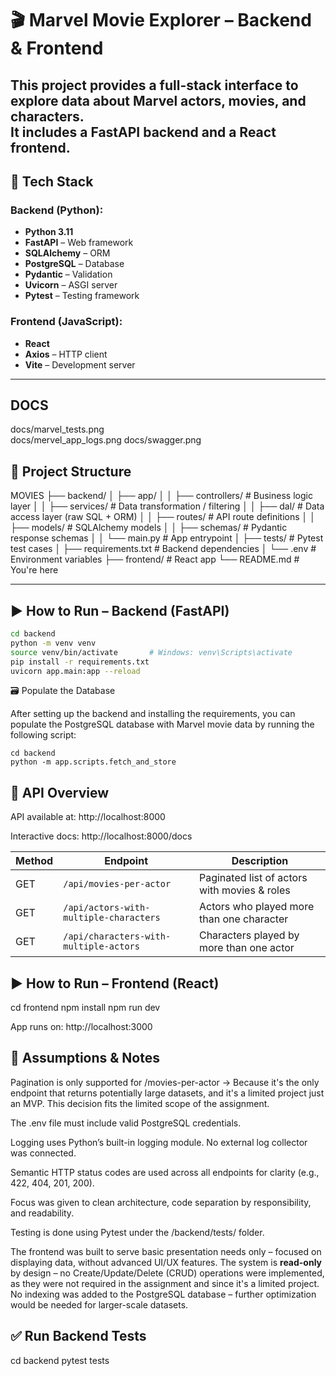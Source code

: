 # 🎬 Marvel Movie Explorer – Backend & Frontend

This project provides a full-stack interface to explore data about Marvel actors, movies, and characters.  
It includes a **FastAPI** backend and a **React** frontend.
---

## 🚀 Tech Stack

### Backend (Python):
- **Python 3.11**
- **FastAPI** – Web framework
- **SQLAlchemy** – ORM
- **PostgreSQL** – Database
- **Pydantic** – Validation
- **Uvicorn** – ASGI server
- **Pytest** – Testing framework

### Frontend (JavaScript):
- **React**
- **Axios** – HTTP client
- **Vite** – Development server

---
## DOCS 
docs/marvel_tests.png  
docs/mervel_app_logs.png
docs/swagger.png

## 📁 Project Structure

MOVIES
├── backend/
│ ├── app/
│ │ ├── controllers/ # Business logic layer
│ │ ├── services/ # Data transformation / filtering
│ │ ├── dal/ # Data access layer (raw SQL + ORM)
│ │ ├── routes/ # API route definitions
│ │ ├── models/ # SQLAlchemy models
│ │ ├── schemas/ # Pydantic response schemas
│ │ └── main.py # App entrypoint
│ ├── tests/ # Pytest test cases
│ ├── requirements.txt # Backend dependencies
│ └── .env # Environment variables
├── frontend/ # React app
└── README.md # You're here


---

## ▶️ How to Run – Backend (FastAPI)

```bash
cd backend
python -m venv venv
source venv/bin/activate       # Windows: venv\Scripts\activate
pip install -r requirements.txt
uvicorn app.main:app --reload
```


🗃️ Populate the Database

After setting up the backend and installing the requirements, you can populate the PostgreSQL database with Marvel movie data by running the following script:
```
cd backend
python -m app.scripts.fetch_and_store
```


## 📘 API Overview

API available at: http://localhost:8000

Interactive docs: http://localhost:8000/docs

| Method | Endpoint                               | Description                                  |
| ------ | -------------------------------------- | -------------------------------------------- |
| GET    | `/api/movies-per-actor`                | Paginated list of actors with movies & roles |
| GET    | `/api/actors-with-multiple-characters` | Actors who played more than one character    |
| GET    | `/api/characters-with-multiple-actors` | Characters played by more than one actor     |


## ▶️ How to Run – Frontend (React)
cd frontend
npm install
npm run dev

App runs on: http://localhost:3000




## 📌 Assumptions & Notes
Pagination is only supported for /movies-per-actor
→ Because it's the only endpoint that returns potentially large datasets, and it's a limited project just an MVP.
This decision fits the limited scope of the assignment.

The .env file must include valid PostgreSQL credentials.

Logging uses Python’s built-in logging module. No external log collector was connected.

Semantic HTTP status codes are used across all endpoints for clarity (e.g., 422, 404, 201, 200).

Focus was given to clean architecture, code separation by responsibility, and readability.

Testing is done using Pytest under the /backend/tests/ folder.

The frontend was built to serve basic presentation needs only – focused on displaying data, without advanced UI/UX features.
The system is **read-only** by design – no Create/Update/Delete (CRUD) operations were implemented, as they were not required in the assignment and since it's a limited project.
No indexing was added to the PostgreSQL database – further optimization would be needed for larger-scale datasets.

## ✅ Run Backend Tests
cd backend
pytest tests

